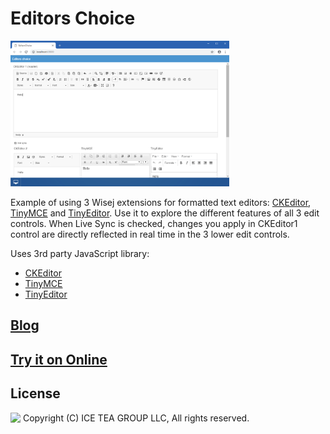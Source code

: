 Editors Choice
====

<img src="../Support/Images/EditorsChoice.png" width="350" height="233">

Example of using 3 Wisej extensions for formatted text editors: [CKEditor](https://github.com/iceteagroup/wisej-extensions/tree/master/Wisej.Web.Ext.CKEditor), [TinyMCE](https://github.com/iceteagroup/wisej-extensions/tree/master/Wisej.Web.Ext.TinyMCE) and [TinyEditor](https://github.com/iceteagroup/wisej-extensions/tree/master/Wisej.Web.Ext.TinyEditor). Use it to explore the different features of all 3 edit controls. When Live Sync is checked, changes you apply in CKEditor1 control are directly reflected in real time in the 3 lower edit controls.

Uses 3rd party JavaScript library:
- [CKEditor](https://ckeditor.com)
- [TinyMCE](https://www.tiny.cloud)
- [TinyEditor](https://github.com/jessegreathouse/TinyEditor)

## [Blog](https://wisej.com/blog/editors-choice/)

## [Try it on Online](http://demo.wisej.com/EditorsChoice)

License
-------
<img src="http://iceteagroup.com/wp-content/uploads/2017/01/Square-64x64-trasp.png" height="20" align="top"> Copyright (C) ICE TEA GROUP LLC, All rights reserved.

